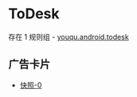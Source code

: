 # ToDesk

存在 1 规则组 - [youqu.android.todesk](/src/apps/youqu.android.todesk.ts)

## 广告卡片

- [快照-0](https://i.gkd.li/import/13228546)

